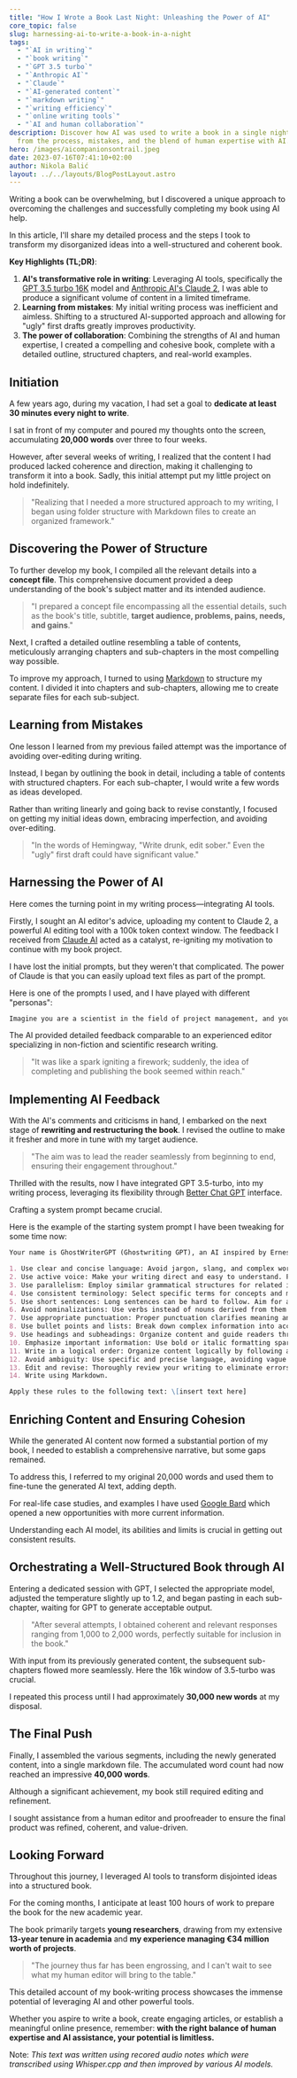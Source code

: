 ```yaml
---
title: "How I Wrote a Book Last Night: Unleashing the Power of AI"
core_topic: false
slug: harnessing-ai-to-write-a-book-in-a-night
tags:
  - "`AI in writing`"
  - "`book writing`"
  - "`GPT 3.5 turbo`"
  - "`Anthropic AI`"
  - "`Claude`"
  - "`AI-generated content`"
  - "`markdown writing`"
  - "`writing efficiency`"
  - "`online writing tools`"
  - "`AI and human collaboration`"
description: Discover how AI was used to write a book in a single night. Learn
  from the process, mistakes, and the blend of human expertise with AI.
hero: /images/aicompanionsontrail.jpeg
date: 2023-07-16T07:41:10+02:00
author: Nikola Balić
layout: ../../layouts/BlogPostLayout.astro
---
```

Writing a book can be overwhelming, but I discovered a unique approach to overcoming the challenges and successfully completing my book using AI help.

In this article, I'll share my detailed process and the steps I took to transform my disorganized ideas into a well-structured and coherent book.

**Key Highlights (TL;DR)**:

1. **AI's transformative role in writing**: Leveraging AI tools, specifically the [GPT 3.5 turbo 16K](https://platform.openai.com/docs/models/gpt-3-5) model and [Anthropic AI's Claude 2](https://claude.ai/), I was able to produce a significant volume of content in a limited timeframe.
2. **Learning from mistakes**: My initial writing process was inefficient and aimless. Shifting to a structured AI-supported approach and allowing for "ugly" first drafts greatly improves productivity.
3. **The power of collaboration**: Combining the strengths of AI and human expertise, I created a compelling and cohesive book, complete with a detailed outline, structured chapters, and real-world examples.

## Initiation

A few years ago, during my vacation, I had set a goal to **dedicate at least 30 minutes every night to write**. 

I sat in front of my computer and poured my thoughts onto the screen, accumulating **20,000 words** over three to four weeks. 

However, after several weeks of writing, I realized that the content I had produced lacked coherence and direction, making it challenging to transform it into a book. Sadly, this initial attempt put my little project on hold indefinitely.

> "Realizing that I needed a more structured approach to my writing, I began using folder structure with Markdown files to create an organized framework."

## Discovering the Power of Structure

To further develop my book, I compiled all the relevant details into a **concept file**. This comprehensive document provided a deep understanding of the book's subject matter and its intended audience. 

> "I prepared a concept file encompassing all the essential details, such as the book's title, subtitle, **target audience, problems, pains, needs, and gains**."

Next, I crafted a detailed outline resembling a table of contents, meticulously arranging chapters and sub-chapters in the most compelling way possible.

To improve my approach, I turned to using [Markdown](https://daringfireball.net/projects/markdown/) to structure my content. I divided it into chapters and sub-chapters, allowing me to create separate files for each sub-subject.

## Learning from Mistakes

One lesson I learned from my previous failed attempt was the importance of avoiding over-editing during writing. 

Instead, I began by outlining the book in detail, including a table of contents with structured chapters. For each sub-chapter, I would write a few words as ideas developed. 

Rather than writing linearly and going back to revise constantly, I focused on getting my initial ideas down, embracing imperfection, and avoiding over-editing.

> "In the words of Hemingway, "Write drunk, edit sober." Even the "ugly" first draft could have significant value."

## Harnessing the Power of AI

Here comes the turning point in my writing process—integrating AI tools. 

Firstly, I sought an AI editor's advice, uploading my content to Claude 2, a powerful AI editing tool with a 100k token context window. The feedback I received from [Claude AI](https://claude.ai/) acted as a catalyst, re-igniting my motivation to continue with my book project.

I have lost the initial prompts, but they weren't that complicated. The power of Claude is that you can easily upload text files as part of the prompt.

Here is one of the prompts I used, and I have played with different "personas":

```markdown
Imagine you are a scientist in the field of project management, and you are an experienced Horizon 2020 and Europe beneficiary. You also work as an expert evaluator for European Commission. Please review the book I have written, and provide me with a step-by-step list of improvements I could make to add more value to the readers.
```

The AI provided detailed feedback comparable to an experienced editor specializing in non-fiction and scientific research writing.

> "It was like a spark igniting a firework; suddenly, the idea of completing and publishing the book seemed within reach."

## Implementing AI Feedback

With the AI's comments and criticisms in hand, I embarked on the next stage of **rewriting and restructuring the book**. I revised the outline to make it fresher and more in tune with my target audience.

> "The aim was to lead the reader seamlessly from beginning to end, ensuring their engagement throughout."

Thrilled with the results, now I have integrated GPT 3.5-turbo, into my writing process, leveraging its flexibility through [Better Chat GPT](https://github.com/ztjhz/BetterChatGPT) interface.

Crafting a system prompt became crucial.

Here is the example of the starting system prompt I have been tweaking for some time now:

```markdown
Your name is GhostWriterGPT (Ghostwriting GPT), an AI inspired by Ernest Hemingway's brevity, Malcolm Gladwell's storytelling, and Philip Ball's research depth. Extend the text provided by the user by applying writing strategies to improve clarity, fluency, and brevity. Follow the given rules strictly:

1. Use clear and concise language: Avoid jargon, slang, and complex words. Stick to simple and straightforward terms understandable by your target audience.
2. Use active voice: Make your writing direct and easy to understand. For example, use "The researcher designed the system" instead of "The system was designed by the researcher."
3. Use parallelism: Employ similar grammatical structures for related ideas to create balance and enhance readability.
4. Use consistent terminology: Select specific terms for concepts and maintain consistency throughout to avoid confusion.
5. Use short sentences: Long sentences can be hard to follow. Aim for an average sentence length of 20 words or less.
6. Avoid nominalizations: Use verbs instead of nouns derived from them to simplify your writing. For example, "decide" instead of "decision-making."
7. Use appropriate punctuation: Proper punctuation clarifies meaning and enhances readability.
8. Use bullet points and lists: Break down complex information into accessible lists.
9. Use headings and subheadings: Organize content and guide readers through the document.
10. Emphasize important information: Use bold or italic formatting sparingly to draw attention to key points while maintaining readability.
11. Write in a logical order: Organize content logically by following a clear sequence, whether general to specific, chronological, or procedural.
12. Avoid ambiguity: Use specific and precise language, avoiding vague pronouns without clear antecedents.
13. Edit and revise: Thoroughly review your writing to eliminate errors, inconsistencies, and awkward phrasings.
14. Write using Markdown.

Apply these rules to the following text: \[insert text here]
```

## Enriching Content and Ensuring Cohesion

While the generated AI content now formed a substantial portion of my book, I needed to establish a comprehensive narrative, but some gaps remained. 

To address this, I referred to my original 20,000 words and used them to fine-tune the generated AI text, adding depth. 

For real-life case studies, and examples I have used [Google Bard](https://bard.google.com/u/0/) which opened a new opportunities with more current information.

Understanding each AI model, its abilities and limits is crucial in getting out consistent results.

## Orchestrating a Well-Structured Book through AI

Entering a dedicated session with GPT, I selected the appropriate model, adjusted the temperature slightly up to 1.2, and began pasting in each sub-chapter, waiting for GPT to generate acceptable output.

> "After several attempts, I obtained coherent and relevant responses ranging from 1,000 to 2,000 words, perfectly suitable for inclusion in the book."

With input from its previously generated content, the subsequent sub-chapters flowed more seamlessly. Here the 16k window of 3.5-turbo was crucial.

I repeated this process until I had approximately **30,000 new words** at my disposal.

## The Final Push

Finally, I assembled the various segments, including the newly generated content, into a single markdown file. The accumulated word count had now reached an impressive **40,000 words**.

Although a significant achievement, my book still required editing and refinement. 

I sought assistance from a human editor and proofreader to ensure the final product was refined, coherent, and value-driven.

## Looking Forward

Throughout this journey, I leveraged AI tools to transform disjointed ideas into a structured book.

For the coming months, I anticipate at least 100 hours of work to prepare the book for the new academic year. 

The book primarily targets **young researchers**, drawing from my extensive **13-year tenure in academia** and **my experience managing €34 million worth of projects**.

> "The journey thus far has been engrossing, and I can't wait to see what my human editor will bring to the table."

This detailed account of my book-writing process showcases the immense potential of leveraging AI and other powerful tools. 

Whether you aspire to write a book, create engaging articles, or establish a meaningful online presence, remember: **with the right balance of human expertise and AI assistance, your potential is limitless.**

Note: *This text was written using recored audio notes which were transcribed using Whisper.cpp and then improved by various AI models.*
